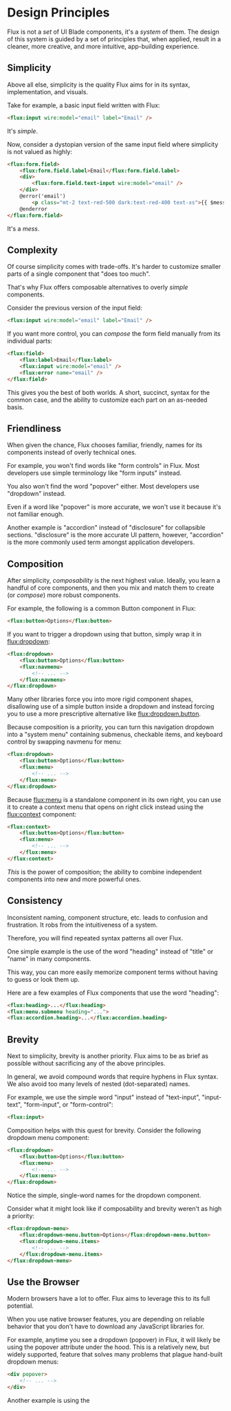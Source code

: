 # Design Principles

Flux is not a *set* of UI Blade components, it's a *system* of them. The design of this system is guided by a set of principles that, when applied, result in a cleaner, more creative, and more intuitive, app-building experience.

## Simplicity

Above all else, simplicity is the quality Flux aims for in its syntax, implementation, and visuals.

Take for example, a basic input field written with Flux:

```html
<flux:input wire:model="email" label="Email" />
```

It's *simple*.

Now, consider a dystopian version of the same input field where simplicity is not valued as highly:

```html
<flux:form.field>
    <flux:form.field.label>Email</flux:form.field.label>
    <div>
        <flux:form.field.text-input wire:model="email" />
    </div>
    @error('email')
        <p class="mt-2 text-red-500 dark:text-red-400 text-xs">{{ $message }}</p>
    @enderror
</flux:form.field>
```

It's a *mess*.

## Complexity

Of course simplicity comes with trade-offs. It's harder to customize smaller parts of a single component that "does too much".

That's why Flux offers composable alternatives to overly *simple* components.

Consider the previous version of the input field:

```html
<flux:input wire:model="email" label="Email" />
```

If you want more control, you can *compose* the form field manually from its individual parts:

```html
<flux:field>
    <flux:label>Email</flux:label>
    <flux:input wire:model="email" />
    <flux:error name="email" />
</flux:field>
```

This gives you the best of both worlds. A short, succinct, syntax for the common case, and the ability to customize each part on an as-needed basis.

## Friendliness

When given the chance, Flux chooses familiar, friendly, names for its components instead of overly technical ones.

For example, you won't find words like "form controls" in Flux. Most developers use simple terminology like "form inputs" instead.

You also won't find the word "popover" either. Most developers use "dropdown" instead.

Even if a word like "popover" is more accurate, we won't use it because it's not familiar enough.

Another example is "accordion" instead of "disclosure" for collapsible sections. "disclosure" is the more accurate UI pattern, however, "accordion" is the more commonly used term amongst application developers.

## Composition

After simplicity, *composability* is the next highest value. Ideally, you learn a handful of core components, and then you mix and match them to create (or *compose*) more robust components.

For example, the following is a common Button component in Flux:

```html
<flux:button>Options</flux:button>
```

If you want to trigger a dropdown using that button, simply wrap it in <flux:dropdown>:

```html
<flux:dropdown>
    <flux:button>Options</flux:button>
    <flux:navmenu>
        <!-- ... -->
    </flux:navmenu>
</flux:dropdown>
```

Many other libraries force you into more rigid component shapes, disallowing use of a simple button inside a dropdown and instead forcing you to use a more prescriptive alternative like <flux:dropdown.button>.

Because composition is a priority, you can turn this navigation dropdown into a "system menu" containing submenus, checkable items, and keyboard control by swapping navmenu for menu:

```html
<flux:dropdown>
    <flux:button>Options</flux:button>
    <flux:menu>
        <!-- ... -->
    </flux:menu>
</flux:dropdown>
```

Because <flux:menu> is a standalone component in its own right, you can use it to create a context menu that opens on right click instead using the <flux:context> component:

```html
<flux:context>
    <flux:button>Options</flux:button>
    <flux:menu>
        <!-- ... -->
    </flux:menu>
</flux:context>
```

*This* is the power of composition; the ability to combine independent components into new and more powerful ones.

## Consistency

Inconsistent naming, component structure, etc. leads to confusion and frustration. It robs from the intuitiveness of a system.

Therefore, you will find repeated syntax patterns all over Flux.

One simple example is the use of the word "heading" instead of "title" or "name" in many components.

This way, you can more easily memorize component terms without having to guess or look them up.

Here are a few examples of Flux components that use the word "heading":

```html
<flux:heading>...</flux:heading>
<flux:menu.submenu heading="...">
<flux:accordion.heading>...</flux:accordion.heading>
```

## Brevity

Next to simplicity, brevity is another priority. Flux aims to be as brief as possible without sacrificing any of the above principles.

In general, we avoid compound words that require hyphens in Flux syntax. We also avoid too many levels of nested (dot-separated) names.

For example, we use the simple word "input" instead of "text-input", "input-text", "form-input", or "form-control":

```html
<flux:input>
```

Composition helps with this quest for brevity. Consider the following dropdown menu component:

```html
<flux:dropdown>
    <flux:button>Options</flux:button>
    <flux:menu>
        <!-- ... -->
    </flux:menu>
</flux:dropdown>
```

Notice the simple, single-word names for the dropdown component.

Consider what it might look like if composability and brevity weren't as high a priority:

```html
<flux:dropdown-menu>
    <flux:dropdown-menu.button>Options</flux:dropdown-menu.button>
    <flux:dropdown-menu.items>
        <!-- ... -->
    </flux:dropdown-menu.items>
</flux:dropdown-menu>
```

## Use the Browser

Modern browsers have a lot to offer. Flux aims to leverage this to its full potential.

When you use native browser features, you are depending on reliable behavior that you don't have to download any JavaScript libraries for.

For example, anytime you see a dropdown (popover) in Flux, it will likely be using the popover attribute under the hood. This is a relatively new, but widely supported, feature that solves many problems that plague hand-built dropdown menus:

```html
<div popover>
    <!-- ... -->
</div>
```

Another example is using the <dialog> element for modals instead of something hand written:

```html
<dialog>
    <!-- ... -->
</dialog>
```

By using the native <dialog> element, you get a much more consistent and reliable modal experience with things like focus management, accessibility, and keyboard navigation out of the box.

## Use CSS

CSS is becoming a more and more powerful tool for authoring composable design systems. With new features like :has(), :not() and :where(), things that historically required JavaScript, can be done with CSS alone.

When you peer into the source of a Flux component, you may notice some complicated Tailwind utilities being used.

This is a tradeoff in complexity. In Flux, if a component *can* use CSS to solve a problem, instead of using PHP or JavaScript, that component *will* use CSS.

For example, consider how the search icon in the flux:command.input component changes color when the input field is focused:

```html
<flux:command.input placeholder="Search..." />
```

When rendered in the browser, the search icon turns darker when the input is focused. This elegant interaction happens without any JavaScript.

It's accomplished using CSS's :has() selector. Here's the actual Tailwind utility used in the component:

```
[&:has(+input:focus)]:text-zinc-800
```

The above selector will match any element that has a sibling input element with focus, and changes its text color to a darker shade. This is a simple but powerful example of using modern CSS to enhance the user experience without additional JavaScript.

## We Style, You Space

In general, Flux provides *styling* out of the box, and leaves *spacing* to you. Another, more practical way to put it is: We provide padding, you provide margins.

For example, take a look at the following "Create account" form:

```html
<form wire:submit="createAccount">
    <div class="mb-6">
        <flux:heading>Create an account</flux:heading>
        <flux:text class="mt-2">We're excited to have you on board.</flux:text>
    </div>
    <flux:input class="mb-6" label="Email" wire:model="email" />
    <div class="mb-6 flex *:w-1/2 gap-4">
        <flux:input label="Password" wire:model="password" />
        <flux:input label="Confirm password" wire:model="password_confirmation" />
    </div>
    <flux:button type="submit" variant="primary">Create account</flux:button>
</form>
```

Notice how Flux handles the styling of individual components, but leaves the spacing and layout to you.

The reason for this pattern is that *spacing* is contextual, and *styling* is less-so. Therefore, if we baked spacing into Flux, you would be constantly overriding it, or worse, preserving it and risking your app looking disjointed.

It takes slightly more work to manage spacing and layout yourself, however, the payoff in flexibility is well worth it.